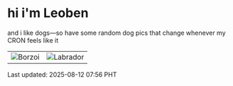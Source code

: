 # hi i'm Leoben

and i like dogs—so have some random dog pics that change whenever my CRON feels like it

|  |  |
|--------|----------|
| ![Borzoi](https://random-dog-vercel.vercel.app/api/random-borzoi?v=1754956578) | ![Labrador](https://random-dog-vercel.vercel.app/api/random-labrador?v=1754956578) |

Last updated: 2025-08-12 07:56 PHT
